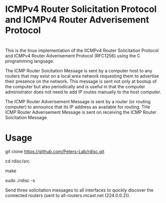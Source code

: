 # 
# ICMPv4 Router Solicitation Protocol and ICMPv4 Router Adverisement Protocol
#

This is the linux implementation of the IICMPv4 Router Solicitation Protocol and ICMPv4 Router Adverisement Protocol (RFC1256) using the C programming language. 

The ICMP Router Soicitation Message is sent by a computer host to any routers that may exist on a local area network requesting them to advertise their presence on the network. This message is sent not only at bootup of the computer but also periodically and is useful in that the computer administrator does not need to add IP routes manually to the host computer.


The ICMP Router Adverisement Message is sent by a router (or routing computer)  to announce that its IP address as available for routing.  THe ICMP Router Adverisement Message is sent on receiving the ICMP Router Soicitation Message.


# Usage
git clone https://github.com/Peters-Lab/rdisc.git


cd rdisc/src

make

sudo ./rdisc -s

Send three solicitation messages to all interfaces to quickly discover the connected routers (sent  to all-routers.mcast.net (224.0.0.2)). 
